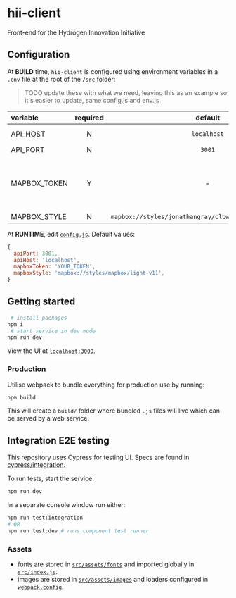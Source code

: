 # hii-client

Front-end for the Hydrogen Innovation Initiative

## Configuration

At **BUILD** time, `hii-client` is configured using environment variables in a `.env` file at the root of the `/src` folder:

> TODO update these with what we need, leaving this as an example so it's easier to update, same config.js and env.js

| variable     | required |                         default                          | description                                                   |
| :----------- | :------: | :------------------------------------------------------: | :------------------------------------------------------------ |
| API_HOST     |    N     |                       `localhost`                        | API host name                                                 |
| API_PORT     |    N     |                          `3001`                          | API port                                                      |
| MAPBOX_TOKEN |    Y     |                            -                             | Required to render the map. Token for your Mapbox account     |
| MAPBOX_STYLE |    N     | `mapbox://styles/jonathangray/clbw89spy000n14t1ezcttd3e` | Map [style](https://docs.mapbox.com/mapbox-gl-js/style-spec/) |

At **RUNTIME**, edit [`config.js`](./public/config.js). Default values:

```js
{
  apiPort: 3001,
  apiHost: 'localhost',
  mapboxToken: 'YOUR_TOKEN',
  mapboxStyle: 'mapbox://styles/mapbox/light-v11',
}
```

## Getting started

```sh
 # install packages
npm i
 # start service in dev mode
npm run dev
```

View the UI at [`localhost:3000`](http://localhost:3000/).

### Production

Utilise webpack to bundle everything for production use by running:

```sh
npm build
```

This will create a `build/` folder where bundled `.js` files will live which can be served by a web service.

## Integration E2E testing

This repository uses Cypress for testing UI. Specs are found in [cypress/integration](./cypress/integration).

To run tests, start the service:

```sh
npm run dev
```

In a separate console window run either:

```sh
npm run test:integration
# OR
npm run test:dev # runs component test runner
```

### Assets

- fonts are stored in [`src/assets/fonts`](./src/assets/fonts) and imported globally in [`src/index.js`](./src/index.js).
- images are stored in [`src/assets/images`](./src/assets/images/) and loaders configured in [`webpack.config`](./webpack.config.js).
